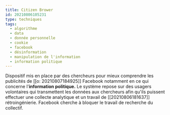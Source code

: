 ```yaml
---
title: Citizen Brower
id: 20210806105231
type: techniques 
tags:
  - algorithme
  - data
  - donnée personnelle
  - cookie
  - facebook
  - désinformation
  - manipulation de l'information
  - information politique 
---
```

Dispositif mis en place par des chercheurs pour mieux comprendre les publicités de [[o: 20210807184925]] Facebook notamment en ce qui concerne l'**information politique.**
Le système repose sur des usagers volontaires qui transmettent les données aux chercheurs afin qu'ils puissent effectuer une collecte analytique et un travail de [[20210806181637]] rétroingénierie.
Facebook cherche à bloquer le travail de recherche du collectif.

